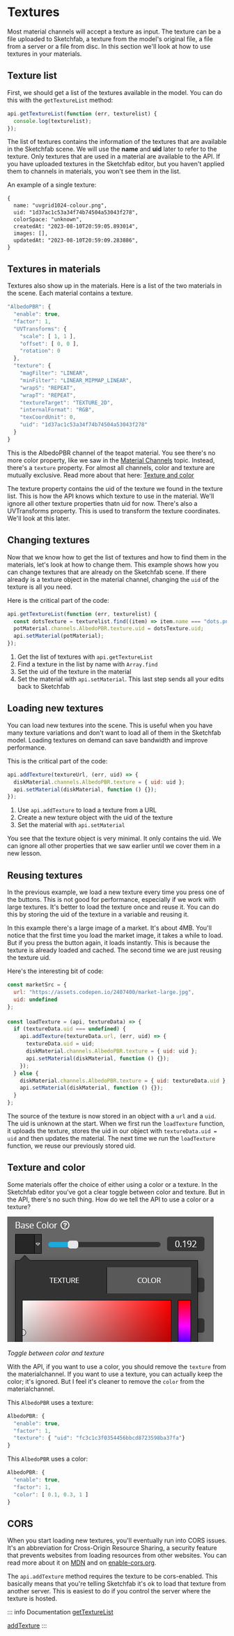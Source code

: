 <script setup>
import ModelLoading from '../../components/ModelLoading.vue'
import CodePenEmbed from '../../components/CodePenEmbed.vue'
</script>

# Textures

Most material channels will accept a texture as input. The texture can be a file uploaded to Sketchfab, a texture from the model's original file, a file from a server or a file from disc. In this section we'll look at how to use textures in your materials.

## Texture list

First, we should get a list of the textures available in the model. You can do this with the `getTextureList` method:

```js
api.getTextureList(function (err, texturelist) {
  console.log(texturelist);
});
```

<CodePenEmbed id="QWJXypx/e12f2cb90ff0ebe6d8e83e503b2d8250" />

The list of textures contains the information of the textures that are available in the Sketchfab scene. We will use the **name** and **uid** later to refer to the texture. Only textures that are used in a material are available to the API. If you have uploaded textures in the Sketchfab editor, but you haven't applied them to channels in materials, you won't see them in the list.

An example of a single texture:

```js{2,3}
{
  name: "uvgrid1024-colour.png",
  uid: "1d37ac1c53a34f74b74504a53043f278",
  colorSpace: "unknown",
  createdAt: "2023-08-10T20:59:05.893014",
  images: [],
  updatedAt: "2023-08-10T20:59:09.283886",
}
```

## Textures in materials

Textures also show up in the materials. Here is a list of the two materials in the scene. Each material contains a texture.

<ModelLoading id="3e1a54cc0bb849f4a553b98ea401b7b4" :showMaterials="true" :playersettings="{autostart:1}" />

```js
"AlbedoPBR": {
  "enable": true,
  "factor": 1,
  "UVTransforms": {
    "scale": [ 1, 1 ],
    "offset": [ 0, 0 ],
    "rotation": 0
  },
  "texture": {
    "magFilter": "LINEAR",
    "minFilter": "LINEAR_MIPMAP_LINEAR",
    "wrapS": "REPEAT",
    "wrapT": "REPEAT",
    "textureTarget": "TEXTURE_2D",
    "internalFormat": "RGB",
    "texCoordUnit": 0,
    "uid": "1d37ac1c53a34f74b74504a53043f278"
  }
}
```

This is the AlbedoPBR channel of the teapot material. You see there's no more color property, like we saw in the [Material Channels](./channels) topic. Instead, there's a `texture` property. For almost all channels, color and texture are mutually exclusive. Read more about that here: [Texture and color](#texture-and-color)

The texture property contains the uid of the texture we found in the texture list. This is how the API knows which texture to use in the material. We'll ignore all other texture properties thatn uid for now. There's also a UVTransforms property. This is used to transform the texture coordinates. We'll look at this later.

## Changing textures

Now that we know how to get the list of textures and how to find them in the materials, let's look at how to change them. This example shows how you can change textures that are already on the Sketchfab scene. If there already is a texture object in the material channel, changing the `uid` of the texture is all you need.

<CodePenEmbed id="OJaeMvQ/c2377cf0b264ae0d16ea0af344ae1b08" />

Here is the critical part of the code:

```js
api.getTextureList(function (err, texturelist) {
  const dotsTexture = texturelist.find((item) => item.name === "dots.png");
  potMaterial.channels.AlbedoPBR.texture.uid = dotsTexture.uid;
  api.setMaterial(potMaterial);
});
```

1. Get the list of textures with `api.getTextureList`
2. Find a texture in the list by name with `Array.find`
3. Set the uid of the texture in the material
4. Set the material with `api.setMaterial`. This last step sends all your edits back to Sketchfab

## Loading new textures

You can load new textures into the scene. This is useful when you have many texture variations and don't want to load all of them in the Sketchfab model. Loading textures on demand can save bandwidth and improve performance.

<CodePenEmbed id="zYMVrev/35d222c624f6acff91a2689a622c5501" />

This is the critical part of the code:

```js
api.addTexture(textureUrl, (err, uid) => {
  diskMaterial.channels.AlbedoPBR.texture = { uid: uid };
  api.setMaterial(diskMaterial, function () {});
});
```

1. Use `api.addTexture` to load a texture from a URL
2. Create a new texture object with the uid of the texture
3. Set the material with `api.setMaterial`

You see that the texture object is very minimal. It only contains the uid. We can ignore all other properties that we saw earlier until we cover them in a new lesson.

## Reusing textures

In the previous example, we load a new texture every time you press one of the buttons. This is not good for performance, especially if we work with large textures. It's better to load the texture once and reuse it. You can do this by storing the uid of the texture in a variable and reusing it.

<CodePenEmbed id="qBQzRbM/ff342f92923c7b248d370ac5d882e923" />

In this example there's a large image of a market. It's about 4MB. You'll notice that the first time you load the market image, it takes a while to load. But if you press the button again, it loads instantly. This is because the texture is already loaded and cached. The second time we are just reusing the texture uid.

Here's the interesting bit of code: 

```js
const marketSrc = {
  url: "https://assets.codepen.io/2407400/market-large.jpg",
  uid: undefined
};

const loadTexture = (api, textureData) => {
  if (textureData.uid === undefined) {
    api.addTexture(textureData.url, (err, uid) => {
      textureData.uid = uid;
      diskMaterial.channels.AlbedoPBR.texture = { uid: uid };
      api.setMaterial(diskMaterial, function () {});
    });
  } else {
    diskMaterial.channels.AlbedoPBR.texture = { uid: textureData.uid };
    api.setMaterial(diskMaterial, function () {});
  }
};
```

The source of the texture is now stored in an object with a `url` and a `uid`. The uid is unknown at the start. When we first run the `loadTexture` function, it uploads the texture, stores the uid in our object with `textureData.uid = uid` and then updates the material. The next time we run the `loadTexture` function, we reuse our previously stored uid.

## Texture and color

Some materials offer the choice of either using a color or a texture. In the Sketchfab editor you've got a clear toggle between color and texture. But in the API, there's no such thing. How do we tell the API to use a color or a texture?

![Texture-or-color](./materials-texture-color.jpg)

*Toggle between color and texture*

With the API, if you want to use a color, you should remove the `texture` from the materialchannel. If you want to use a texture, you can actually keep the color; it's ignored. But I feel it's cleaner to remove the `color` from the materialchannel.

This `AlbedoPBR` uses a texture:

```js
AlbedoPBR: {
  "enable": true,
  "factor": 1,
  "texture": { "uid": "fc3c1c3f0354456bbcd8723598ba37fa"}
}
```

This `AlbedoPBR` uses a color:

```js
AlbedoPBR: {
  "enable": true,
  "factor": 1,
  "color": [ 0.1, 0.3, 1 ]
}
```

<CodePenEmbed id="LYXKxQa/070d077a2dcb24c7e740b3e3b6835e0d" />

## CORS

When you start loading new textures, you'll eventually run into CORS issues. It's an abbreviation for Cross-Origin Resource Sharing, a security feature that prevents websites from loading resources from other websites. You can read more about it on [MDN](https://developer.mozilla.org/en-US/docs/Web/HTTP/CORS) and on [enable-cors.org](https://enable-cors.org/).

The `api.addTexture` method requires the texture to be cors-enabled. This basically means that you're telling Sketchfab it's ok to load that texture from another server. This is easiest to do if you control the server where the texture is hosted.

::: info Documentation
[getTextureList](https://sketchfab.com/developers/viewer/functions#api-getTextureList)

[addTexture](https://sketchfab.com/developers/viewer/functions#api-addTexture)
:::